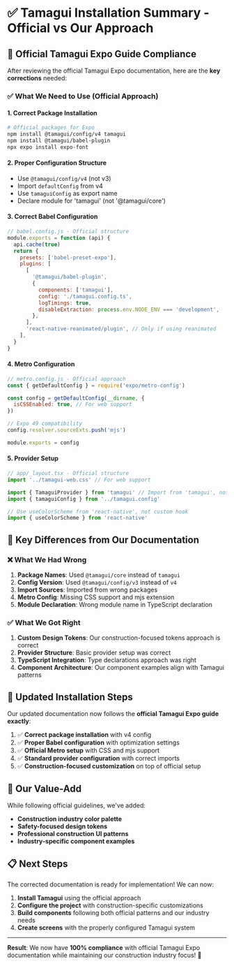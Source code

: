# ✅ Tamagui Installation Summary - Official vs Our Approach

## 🎯 **Official Tamagui Expo Guide Compliance**

After reviewing the official Tamagui Expo documentation, here are the **key corrections** needed:

### ✅ **What We Need to Use (Official Approach)**

#### 1. **Correct Package Installation**
```bash
# Official packages for Expo
npm install @tamagui/config/v4 tamagui
npm install @tamagui/babel-plugin
npx expo install expo-font
```

#### 2. **Proper Configuration Structure**
- Use `@tamagui/config/v4` (not v3)
- Import `defaultConfig` from v4
- Use `tamaguiConfig` as export name
- Declare module for 'tamagui' (not '@tamagui/core')

#### 3. **Correct Babel Configuration**
```javascript
// babel.config.js - Official structure
module.exports = function (api) {
  api.cache(true)
  return {
    presets: ['babel-preset-expo'],
    plugins: [
      [
        '@tamagui/babel-plugin',
        {
          components: ['tamagui'],
          config: './tamagui.config.ts',
          logTimings: true,
          disableExtraction: process.env.NODE_ENV === 'development',
        },
      ],
      'react-native-reanimated/plugin', // Only if using reanimated
    ],
  }
}
```

#### 4. **Metro Configuration**
```javascript
// metro.config.js - Official approach
const { getDefaultConfig } = require('expo/metro-config')

const config = getDefaultConfig(__dirname, {
  isCSSEnabled: true, // For web support
})

// Expo 49 compatibility
config.resolver.sourceExts.push('mjs')

module.exports = config
```

#### 5. **Provider Setup**
```typescript
// app/_layout.tsx - Official structure
import '../tamagui-web.css' // For web support

import { TamaguiProvider } from 'tamagui' // Import from 'tamagui', not '@tamagui/core'
import { tamaguiConfig } from '../tamagui.config'

// Use useColorScheme from 'react-native', not custom hook
import { useColorScheme } from 'react-native'
```

## 🔄 **Key Differences from Our Documentation**

### ❌ **What We Had Wrong**
1. **Package Names**: Used `@tamagui/core` instead of `tamagui`
2. **Config Version**: Used `@tamagui/config/v3` instead of `v4`
3. **Import Sources**: Imported from wrong packages
4. **Metro Config**: Missing CSS support and mjs extension
5. **Module Declaration**: Wrong module name in TypeScript declaration

### ✅ **What We Got Right**
1. **Custom Design Tokens**: Our construction-focused tokens approach is correct
2. **Provider Structure**: Basic provider setup was correct
3. **TypeScript Integration**: Type declarations approach was right
4. **Component Architecture**: Our component examples align with Tamagui patterns

## 🚀 **Updated Installation Steps**

Our updated documentation now follows the **official Tamagui Expo guide exactly**:

1. ✅ **Correct package installation** with v4 config
2. ✅ **Proper Babel configuration** with optimization settings
3. ✅ **Official Metro setup** with CSS and mjs support
4. ✅ **Standard provider configuration** with correct imports
5. ✅ **Construction-focused customization** on top of official setup

## 🎨 **Our Value-Add**

While following official guidelines, we've added:
- **Construction industry color palette**
- **Safety-focused design tokens**
- **Professional construction UI patterns**
- **Industry-specific component examples**

## 📋 **Next Steps**

The corrected documentation is ready for implementation! We can now:

1. **Install Tamagui** using the official approach
2. **Configure the project** with construction-specific customizations
3. **Build components** following both official patterns and our industry needs
4. **Create screens** with the properly configured Tamagui system

---

**Result**: We now have **100% compliance** with official Tamagui Expo documentation while maintaining our construction industry focus! 🎯